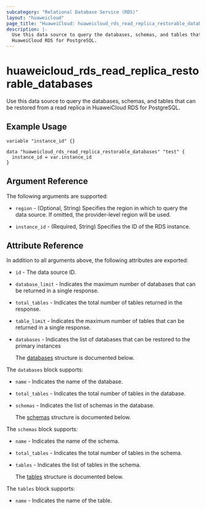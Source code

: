 ```yaml
---
subcategory: "Relational Database Service (RDS)"
layout: "huaweicloud"
page_title: "HuaweiCloud: huaweicloud_rds_read_replica_restorable_databases"
description: |-
  Use this data source to query the databases, schemas, and tables that can be restored from a read replica in 
  HuaweiCloud RDS for PostgreSQL.
---
```


# huaweicloud_rds_read_replica_restorable_databases

Use this data source to query the databases, schemas, and tables that can be restored from a read replica in 
HuaweiCloud RDS for PostgreSQL.

## Example Usage

```hcl
variable "instance_id" {}

data "huaweicloud_rds_read_replica_restorable_databases" "test" {
  instance_id = var.instance_id
}
```

## Argument Reference

The following arguments are supported:

* `region` - (Optional, String) Specifies the region in which to query the data source.
  If omitted, the provider-level region will be used.

* `instance_id` - (Required, String) Specifies the ID of the RDS instance.

## Attribute Reference

In addition to all arguments above, the following attributes are exported:

* `id` - The data source ID.

* `database_limit` - Indicates the maximum number of databases that can be returned in a single response.

* `total_tables` - Indicates the total number of tables returned in the response.

* `table_limit` - Indicates the maximum number of tables that can be returned in a single response.

* `databases` - Indicates the list of databases that can be restored to the primary instances

  The [databases](#databases_struct) structure is documented below.

<a name="databases_struct"></a>
The `databases` block supports:

* `name` - Indicates the name of the database.

* `total_tables` - Indicates the total number of tables in the database.

* `schemas` - Indicates the list of schemas in the database.

  The [schemas](#schemas_struct) structure is documented below.

<a name="schemas_struct"></a>
The `schemas` block supports:

* `name` - Indicates the name of the schema.

* `total_tables` - Indicates the total number of tables in the schema.

* `tables` - Indicates the list of tables in the schema.

  The [tables](#tables_struct) structure is documented below.

<a name="tables_struct"></a>
The `tables` block supports:

* `name` - Indicates the name of the table.
